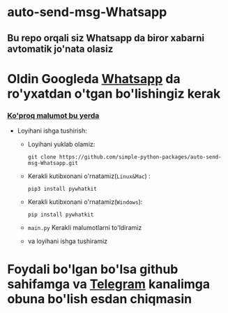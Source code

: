 # auto-send-msg-Whatsapp
## Bu repo orqali siz Whatsapp da biror xabarni avtomatik jo'nata olasiz
# Oldin Googleda [Whatsapp](https://web.whatsapp.com) da ro'yxatdan o'tgan bo'lishingiz kerak
### [Ko'proq malumot bu yerda](https://pypi.org/project/pywhatkit/)
- Loyihani ishga tushirish:
    - Loyihani yuklab olamiz:
      ```
      git clone https://github.com/simple-python-packages/auto-send-msg-Whatsapp.git
      ``` 
    - Kerakli kutibxonani o'rnatamiz(`Linux&Mac`) :
  
      ```
      pip3 install pywhatkit
      ```
    - Kerakli kutibxonani o'rnatamiz(`Windows`):
      ```
      pip install pywhatkit
      ```
    - `main.py` Kerakli malumotlarni to'ldiramiz
    - va loyihani ishga tushiramiz

# Foydali bo'lgan bo'lsa github sahifamga va [Telegram](t.me/azamatcoders) kanalimga obuna bo'lish esdan chiqmasin
